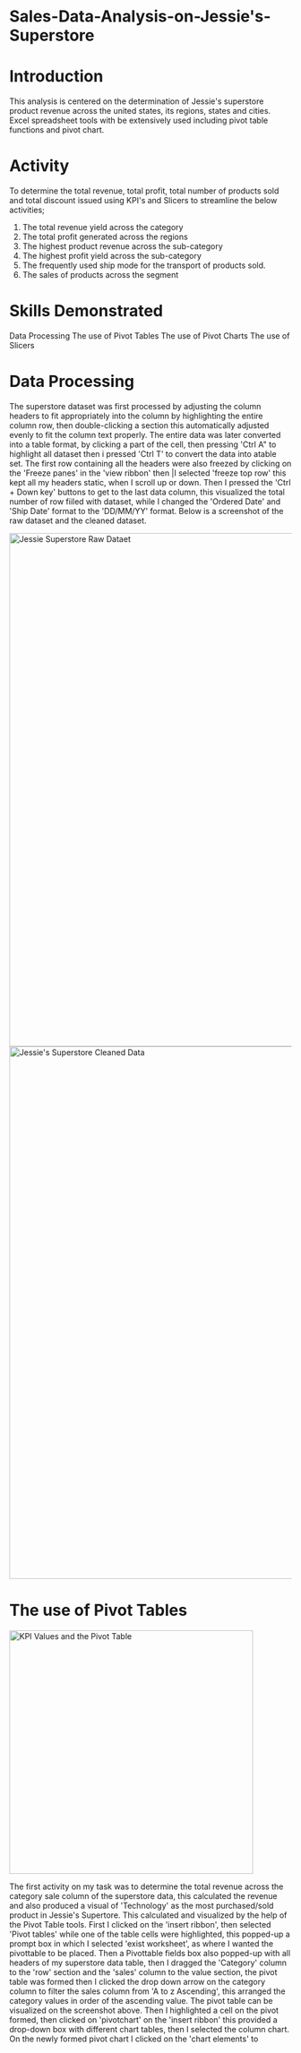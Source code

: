 # Sales-Data-Analysis-on-Jessie's-Superstore

# **Introduction**
This analysis is centered on the determination of Jessie's superstore product revenue across the united states, its regions, states and cities. Excel spreadsheet tools with be extensively used including pivot table functions and pivot chart. 

# **Activity**
To determine the total revenue, total profit, total number of products sold and total discount issued using KPI's and Slicers to streamline the below activities;
1. The total revenue yield across the category
2. The total profit generated across the regions
3. The highest product revenue across the sub-category
4. The highest profit yield across the sub-category
5. The frequently used ship mode for the transport of products sold.
6. The sales of products across the segment

# **Skills Demonstrated**
Data Processing
The use of Pivot Tables
The use of Pivot Charts
The use of Slicers

# **Data Processing**
The superstore dataset was first processed by adjusting the column headers to fit appropriately into the column by highlighting the entire column row, then double-clicking a section this automatically adjusted evenly to fit the column text properly. The entire data was later converted into a table format, by clicking a part of the cell, then pressing 'Ctrl A" to highlight all dataset then i pressed 'Ctrl T' to convert the data into atable set. The first row containing all the headers were also freezed by clicking on the 'Freeze panes' in the 'view ribbon' then |I selected 'freeze top row' this kept all my headers static, when I scroll up or down. Then I pressed the 'Ctrl + Down key' buttons to get to the last data column, this visualized the total number of row fiiled with dataset, while I changed the 'Ordered Date' and 'Ship Date' format to the 'DD/MM/YY' format. Below is a screenshot of the raw dataset and the cleaned dataset.

<img width="917" alt="Jessie Superstore Raw Dataet" src="https://github.com/Jessie-Watt/Sales-Data-Analysis-on-Jessie-s-Superstore/assets/140435577/e4544273-b3f9-44b0-bcfd-62a4bdec5148">

<img width="951" alt="Jessie's Superstore Cleaned Data" src="https://github.com/Jessie-Watt/Sales-Data-Analysis-on-Jessie-s-Superstore/assets/140435577/c3c73dd6-6e75-42a1-935e-06b7582ad8ff">


# **The use of Pivot Tables**

<img width="435" alt="KPI Values and the Pivot Table" src="https://github.com/Jessie-Watt/Sales-Data-Analysis-on-Jessie-s-Superstore/assets/140435577/ec4a233c-f454-444b-b12a-f8c873e03d1d">

The first activity on my task was to determine the total revenue across the category sale column of the superstore data, this calculated the revenue and also produced a visual of 'Technology' as the most purchased/sold product in Jessie's Supertore. This calculated and visualized by the help of the Pivot Table tools. First I clicked on the 'insert ribbon', then selected 'Pivot tables' while one of the table cells were highlighted, this popped-up a prompt box in which I selected 'exist worksheet', as where I wanted the pivottable to be placed. Then a Pivottable fields box also popped-up with all headers of my superstore data table, then I dragged the 'Category' column to the 'row' section and the 'sales' column to the value section, the pivot table was formed then I clicked the drop down arrow on the category column to filter the sales column from 'A to z Ascending', this arranged the category values in order of the ascending value. The pivot table can be visualized on the screenshot above. Then I highlighted a cell on the pivot formed, then clicked on 'pivotchart' on the 'insert ribbon' this provided a drop-down box with different chart tables, then I selected the column chart. On the newly formed pivot chart I clicked on the 'chart elements' to 



